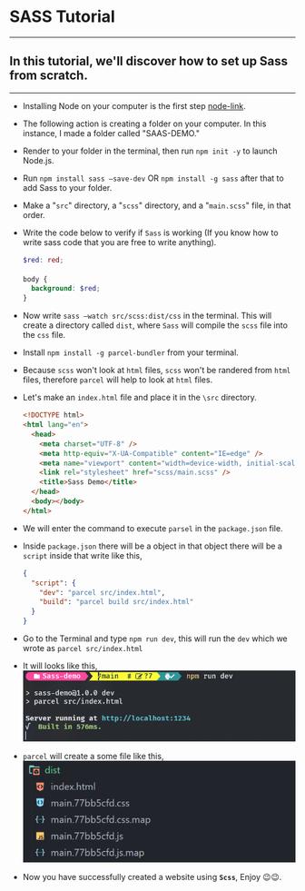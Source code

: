 # SASS Tutorial

---

## In this tutorial, we'll discover how to set up Sass from scratch.

---

- Installing Node on your computer is the first step [node-link](https://nodejs.org/en/download/).
- The following action is creating a folder on your computer. In this instance, I made a folder called "SAAS-DEMO."
- Render to your folder in the terminal, then run `npm init -y` to launch Node.js.
- Run `npm install sass —save-dev` OR `npm install -g sass` after that to add Sass to your folder.
- Make a "`src`" directory, a "`scss`" directory, and a "`main.scss`" file, in that order.
- Write the code below to verify if `Sass` is working (If you know how to write sass code that you are free to write anything).

  ```scss
  $red: red;

  body {
    background: $red;
  }
  ```

- Now write `sass —watch src/scss:dist/css` in the terminal. This will create a directory called `dist`, where `Sass` will compile the `scss` file into the `css` file.
- Install `npm install -g parcel-bundler` from your terminal.
- Because `scss` won't look at `html` files, `scss` won't be randered from `html` files, therefore `parcel` will help to look at `html` files.
- Let's make an `index.html` file and place it in the `\src` directory.
  ```html
  <!DOCTYPE html>
  <html lang="en">
    <head>
      <meta charset="UTF-8" />
      <meta http-equiv="X-UA-Compatible" content="IE=edge" />
      <meta name="viewport" content="width=device-width, initial-scale=1.0" />
      <link rel="stylesheet" href="scss/main.scss" />
      <title>Sass Demo</title>
    </head>
    <body></body>
  </html>
  ```
- We will enter the command to execute `parsel` in the `package.json` file.
- Inside `package.json` there will be a object in that object there will be a `script` inside that write like this,

  ```json
  {
    "script": {
      "dev": "parcel src/index.html",
      "build": "parcel build src/index.html"
    }
  }
  ```

- Go to the Terminal and type `npm run dev`, this will run the `dev` which we wrote as `parcel src/index.html`
- It will looks like this,
  <img src="src/photos/README__photos/npm run dev.png" alt="dev__pic">
- `parcel` will create a some file like this,
  <img src="src/photos/README__photos/dist.png" alt="dist__pic">
- Now you have successfully created a website using **`Scss`**, Enjoy 😉😉.

